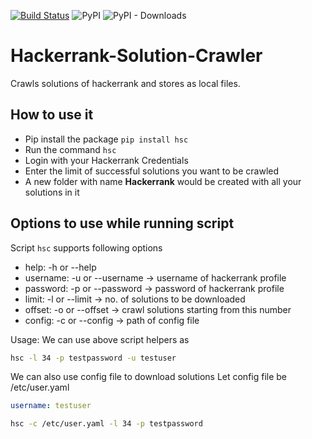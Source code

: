 [![Build Status](https://travis-ci.com/Nullifiers/Hackerrank-Solution-Crawler.svg?branch=master)](https://travis-ci.com/Nullifiers/Hackerrank-Solution-Crawler)
![PyPI](https://img.shields.io/pypi/v/hsc)
![PyPI - Downloads](https://img.shields.io/pypi/dm/hsc)

# Hackerrank-Solution-Crawler
Crawls solutions of hackerrank and stores as local files.

## How to use it
- Pip install the package `pip install hsc`
- Run the command `hsc`
- Login with your Hackerrank Credentials
- Enter the limit of successful solutions you want to be crawled
- A new folder with name **Hackerrank** would be created with all your solutions in it

## Options to use while running script
Script `hsc` supports following options
- help:     -h or --help
- username: -u or --username -> username of hackerrank profile
- password: -p or --password -> password of hackerrank profile
- limit:    -l or --limit    -> no. of solutions to be downloaded
- offset:   -o or --offset   -> crawl solutions starting from this number
- config:   -c or --config   -> path of config file

Usage:
We can use above script helpers as
```bash
hsc -l 34 -p testpassword -u testuser
```

We can also use config file to download solutions
Let config file be /etc/user.yaml
```yaml
username: testuser
```

```bash
hsc -c /etc/user.yaml -l 34 -p testpassword
```
